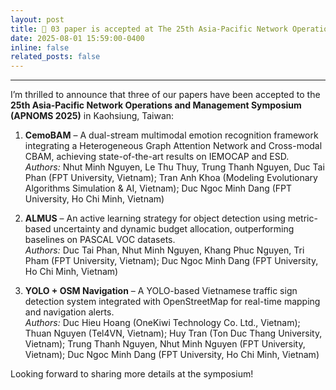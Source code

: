 ```yaml
---
layout: post
title: 📰 03 paper is accepted at The 25th Asia-Pacific Network Operations and Management Symposium, Kaohsiung, Taiwan.
date: 2025-08-01 15:59:00-0400
inline: false
related_posts: false
---
```

---
I’m thrilled to announce that three of our papers have been accepted to the **25th Asia-Pacific Network Operations and Management Symposium (APNOMS 2025)** in Kaohsiung, Taiwan:

1. **CemoBAM** – A dual-stream multimodal emotion recognition framework integrating a Heterogeneous Graph Attention Network and Cross-modal CBAM, achieving state-of-the-art results on IEMOCAP and ESD.  
   *Authors:* Nhut Minh Nguyen, Le Thu Thuy, Trung Thanh Nguyen, Duc Tai Phan (FPT University, Vietnam); Tran Anh Khoa (Modeling Evolutionary Algorithms Simulation & AI, Vietnam); Duc Ngoc Minh Dang (FPT University, Ho Chi Minh, Vietnam)

2. **ALMUS** – An active learning strategy for object detection using metric-based uncertainty and dynamic budget allocation, outperforming baselines on PASCAL VOC datasets.  
   *Authors:* Duc Tai Phan, Nhut Minh Nguyen, Khang Phuc Nguyen, Tri Pham (FPT University, Vietnam); Duc Ngoc Minh Dang (FPT University, Ho Chi Minh, Vietnam)

3. **YOLO + OSM Navigation** – A YOLO-based Vietnamese traffic sign detection system integrated with OpenStreetMap for real-time mapping and navigation alerts.  
   *Authors:* Duc Hieu Hoang (OneKiwi Technology Co. Ltd., Vietnam); Thuan Nguyen (Tel4VN, Vietnam); Huy Tran (Ton Duc Thang University, Vietnam); Trung Thanh Nguyen, Nhut Minh Nguyen (FPT University, Vietnam); Duc Ngoc Minh Dang (FPT University, Ho Chi Minh, Vietnam)

Looking forward to sharing more details at the symposium!

